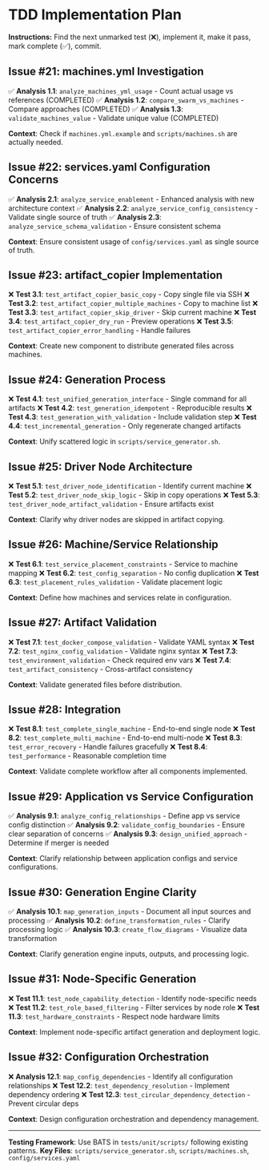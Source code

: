# TDD Implementation Plan

**Instructions:** Find the next unmarked test (❌), implement it, make it pass, mark complete (✅), commit.

## Issue #21: machines.yml Investigation

✅ **Analysis 1.1**: `analyze_machines_yml_usage` - Count actual usage vs references (COMPLETED)
✅ **Analysis 1.2**: `compare_swarm_vs_machines` - Compare approaches (COMPLETED)
✅ **Analysis 1.3**: `validate_machines_value` - Validate unique value (COMPLETED)

**Context**: Check if `machines.yml.example` and `scripts/machines.sh` are actually needed.

## Issue #22: services.yaml Configuration Concerns

✅ **Analysis 2.1**: `analyze_service_enablement` - Enhanced analysis with new architecture context
✅ **Analysis 2.2**: `analyze_service_config_consistency` - Validate single source of truth
✅ **Analysis 2.3**: `analyze_service_schema_validation` - Ensure consistent schema

**Context**: Ensure consistent usage of `config/services.yaml` as single source of truth.

## Issue #23: artifact_copier Implementation

❌ **Test 3.1**: `test_artifact_copier_basic_copy` - Copy single file via SSH
❌ **Test 3.2**: `test_artifact_copier_multiple_machines` - Copy to machine list
❌ **Test 3.3**: `test_artifact_copier_skip_driver` - Skip current machine
❌ **Test 3.4**: `test_artifact_copier_dry_run` - Preview operations
❌ **Test 3.5**: `test_artifact_copier_error_handling` - Handle failures

**Context**: Create new component to distribute generated files across machines.

## Issue #24: Generation Process

❌ **Test 4.1**: `test_unified_generation_interface` - Single command for all artifacts
❌ **Test 4.2**: `test_generation_idempotent` - Reproducible results
❌ **Test 4.3**: `test_generation_with_validation` - Include validation step
❌ **Test 4.4**: `test_incremental_generation` - Only regenerate changed artifacts

**Context**: Unify scattered logic in `scripts/service_generator.sh`.

## Issue #25: Driver Node Architecture

❌ **Test 5.1**: `test_driver_node_identification` - Identify current machine
❌ **Test 5.2**: `test_driver_node_skip_logic` - Skip in copy operations
❌ **Test 5.3**: `test_driver_node_artifact_validation` - Ensure artifacts exist

**Context**: Clarify why driver nodes are skipped in artifact copying.

## Issue #26: Machine/Service Relationship

❌ **Test 6.1**: `test_service_placement_constraints` - Service to machine mapping
❌ **Test 6.2**: `test_config_separation` - No config duplication
❌ **Test 6.3**: `test_placement_rules_validation` - Validate placement logic

**Context**: Define how machines and services relate in configuration.

## Issue #27: Artifact Validation

❌ **Test 7.1**: `test_docker_compose_validation` - Validate YAML syntax
❌ **Test 7.2**: `test_nginx_config_validation` - Validate nginx syntax
❌ **Test 7.3**: `test_environment_validation` - Check required env vars
❌ **Test 7.4**: `test_artifact_consistency` - Cross-artifact consistency

**Context**: Validate generated files before distribution.

## Issue #28: Integration

❌ **Test 8.1**: `test_complete_single_machine` - End-to-end single node
❌ **Test 8.2**: `test_complete_multi_machine` - End-to-end multi-node
❌ **Test 8.3**: `test_error_recovery` - Handle failures gracefully
❌ **Test 8.4**: `test_performance` - Reasonable completion time

**Context**: Validate complete workflow after all components implemented.

## Issue #29: Application vs Service Configuration

✅ **Analysis 9.1**: `analyze_config_relationships` - Define app vs service config distinction
✅ **Analysis 9.2**: `validate_config_boundaries` - Ensure clear separation of concerns
✅ **Analysis 9.3**: `design_unified_approach` - Determine if merger is needed

**Context**: Clarify relationship between application configs and service configurations.

## Issue #30: Generation Engine Clarity

✅ **Analysis 10.1**: `map_generation_inputs` - Document all input sources and processing
✅ **Analysis 10.2**: `define_transformation_rules` - Clarify processing logic
✅ **Analysis 10.3**: `create_flow_diagrams` - Visualize data transformation

**Context**: Clarify generation engine inputs, outputs, and processing logic.

## Issue #31: Node-Specific Generation

❌ **Test 11.1**: `test_node_capability_detection` - Identify node-specific needs
❌ **Test 11.2**: `test_role_based_filtering` - Filter services by node role
❌ **Test 11.3**: `test_hardware_constraints` - Respect node hardware limits

**Context**: Implement node-specific artifact generation and deployment logic.

## Issue #32: Configuration Orchestration

❌ **Analysis 12.1**: `map_config_dependencies` - Identify all configuration relationships
❌ **Test 12.2**: `test_dependency_resolution` - Implement dependency ordering
❌ **Test 12.3**: `test_circular_dependency_detection` - Prevent circular deps

**Context**: Design configuration orchestration and dependency management.

---

**Testing Framework**: Use BATS in `tests/unit/scripts/` following existing patterns.
**Key Files**: `scripts/service_generator.sh`, `scripts/machines.sh`, `config/services.yaml`

